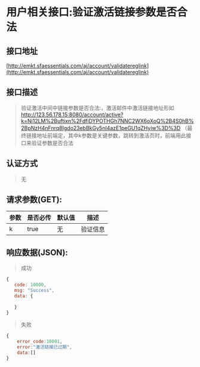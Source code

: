 # 用户相关接口:验证激活链接参数是否合法

## 接口地址

[http://emkt.sfaessentials.com/aj/account/validatereglink](http://emkt.sfaessentials.com/aj/account/validatereglink)

## 接口描述

> 验证激活中间中链接参数是否合法:，激活邮件中激活链接地址形如 http://123.56.178.15:8080/account/active?k=Nj12LM%2Buftixn%2FdfiDYPOTHGh7NNC2WX6oXoQ%2B4S0hB%2BpNzH4nFnrq8Igdo23ebBkGy5nI4azE1peGU1qZHyiw%3D%3D （最终链接地址前端定，其中k参数是关键参数，跳转到激活页时，前端用此接口来验证参数是否合法

## 认证方式

> 无

## 请求参数(GET):

| 参数 | 是否必传 | 默认值 |  描述 | 
| ---- | ----- | ----- | ----- | 
| k | true | 无 | 验证信息 | 


## 响应数据(JSON):
> 成功

```javascript
{
   code: 10000,
   msg: "Success",
   data: {
      
   }
}
```
> 失败 

```javascript
{
    error_code:10001,
    error:"激活链接已过期",
    data:[]
}
```
